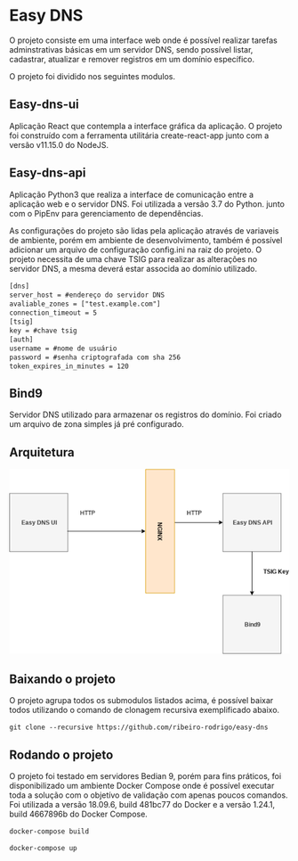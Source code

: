 # Easy DNS 

O projeto consiste em uma interface web onde é possível realizar tarefas adminstrativas básicas em um servidor DNS, 
sendo possível listar, cadastrar, atualizar e remover registros em um domínio específico. 

O projeto foi dividido nos seguintes modulos. 

## Easy-dns-ui 
Aplicação React que contempla a interface gráfica da aplicação. O projeto foi construído com a ferramenta utilitária 
create-react-app junto com a versão v11.15.0 do NodeJS. 


## Easy-dns-api 
Aplicação Python3 que realiza a interface de comunicação entre a aplicação web e o servidor DNS. Foi utilizada a versão 3.7 do Python. 
junto com o PipEnv para gerenciamento de dependências. 

As configurações do projeto são lidas pela aplicação através de variaveis de ambiente, porém em ambiente de desenvolvimento, também 
é possível adicionar um arquivo de configuração config.ini na raiz do projeto. 
O projeto necessita de uma chave TSIG para realizar as alterações no servidor DNS, a mesma deverá estar associda ao domínio utilizado. 

```
[dns]
server_host = #endereço do servidor DNS
avaliable_zones = ["test.example.com"]
connection_timeout = 5
[tsig]
key = #chave tsig
[auth]
username = #nome de usuário
password = #senha criptografada com sha 256
token_expires_in_minutes = 120
```

## Bind9 
Servidor DNS utilizado para armazenar os registros do domínio. Foi criado um arquivo de zona simples já pré configurado. 

## Arquitetura

![alt text](https://raw.githubusercontent.com/ribeiro-rodrigo/easy-dns/master/easy-dns.png)

## Baixando o projeto 
O projeto agrupa todos os submodulos listados acima, é possível baixar todos utilizando o comando de clonagem recursiva 
exemplificado abaixo.

```shell
git clone --recursive https://github.com/ribeiro-rodrigo/easy-dns
```
## Rodando o projeto 
O projeto foi testado em servidores Bedian 9, porém para fins práticos, foi disponibilizado um ambiente Docker Compose onde é possível
executar toda a solução com o objetívo de validação com apenas poucos comandos. Foi utilizada a versão 18.09.6, build 481bc77
do Docker e a versão 1.24.1, build 4667896b do Docker Compose. 

```shell
docker-compose build 
```

```shell
docker-compose up
```
